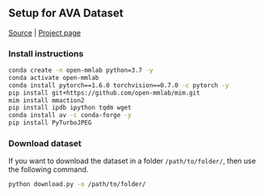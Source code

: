 
## Setup for AVA Dataset

[Source](https://github.com/cvdfoundation/ava-dataset) | [Project page](https://research.google.com/ava/)


### Install instructions

```bash
conda create -n open-mmlab python=3.7 -y
conda activate open-mmlab
conda install pytorch==1.6.0 torchvision==0.7.0 -c pytorch -y
pip install git+https://github.com/open-mmlab/mim.git
mim install mmaction2
pip install ipdb ipython tqdm wget
conda install av -c conda-forge -y
pip install PyTurboJPEG
```

### Download dataset
If you want to download the dataset in a folder `/path/to/folder/`, then use the following command.

```bash
python download.py -o /path/to/folder/
```